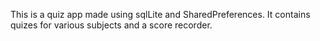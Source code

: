 This is a quiz app made using sqlLite and SharedPreferences. It contains quizes for various subjects and a score recorder.
